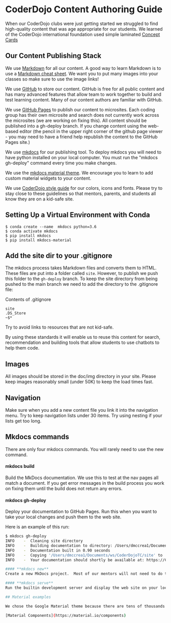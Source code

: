 # CoderDojo Content Authoring Guide
When our CoderDojo clubs were just getting started we struggled to find high-quality content that was age appropriate for our students.  We learned of the CoderDojo international foundation used simple laminated [Concept Cards](../glossary.md#concept-cards)

## Our Content Publishing Stack
We use [Markdown](https://en.wikipedia.org/wiki/Markdown) for all our content.  A good way to learn Markdown is to use a [Markdown cheat sheet](https://www.markdownguide.org/cheat-sheet/).  We want you to put many images into
your classes so make sure to use the image links!

We use [GitHub](https://github.com/) to store our content.  GitHub is free for all public content and has many advanced features that allow team to work together to build and test learning content.  Many of our
content authors are familiar with GitHub.

We use [GitHub Pages](https://pages.github.com/) to publish our content to microsites.  Each coding group has their own microsite and search does not currently work across the microsites (we are working on fixing this). All content should be published into a gh-deploy branch.  If you change content using the web-based editor (the pencil in the upper right
corner of the github page viewer - you may need to have a friend help republish the content to the GitHub Pages site.)

We use [mkdocs](https://www.mkdocs.org/) for our publishing tool.  To deploy mkdocs you will need to have python installed on your local computer.  You must run the "mkdocs gh-deploy" command every time you make changes.

We use the [mkdocs material theme](https://squidfunk.github.io/mkdocs-material/).  We encourage you to learn to add custom material widgets to your content.

We use [CoderDojo style guide](https://company-51033.frontify.com/d/E6KNDhunr9mR/coderdojo-style-guide-1460385526) for our colors, icons and fonts.  Please try to stay close to these guidelines so that mentors, parents, and students
all know they are on a kid-safe site.

## Setting Up a Virtual Environment with Conda

```
$ conda create --name  mkdocs python=3.6
$ conda activate mkdocs
$ pip install mkdocs
$ pip install mkdocs-material
```

## Add the site dir to your .gitignore
The mkdocs process takes Markdown files and converts them to HTML.  These files are put into a folder called ```site```.  However, to publish we push this folder to the ```gh-deploy``` branch.  To keep the site directory from being pushed to the main branch we need to add the directory to the .gitignore file:

Contents of .gitignore
```
site
.DS_Store
~$*
```

Try to avoid links to resources that are not kid-safe.

By using these standards it will enable us to reuse this content for search, recommendation and building tools that allow students to use chatbots to help them code.

## Images
All images should be stored in the doc/img directory in your site.  Please keep images reasonably small (under 50K) to keep the load times fast.

## Navigation
Make sure when you add a new content file you link it into the navigation menu.  Try to keep navigation lists under 30 items.  Try using nesting if your lists get too long.

## Mkdocs commands
There are only four mkdocs commands.  You will rarely need to use the new command.

#### **mkdocs build**
Build the MkDocs documentation.  We use this to test at the nav pages all match a document.
If you get error messages in the build process you work on fixing them until the build
does not return any errors.

#### **mkdocs gh-deploy**
Deploy your documentation to GitHub Pages.  Run this when you want to take your local changes and push them to the web site.

Here is an example of this run:

```sh
$ mkdocs gh-deploy
INFO    -  Cleaning site directory 
INFO    -  Building documentation to directory: /Users/dmccrea1/Documents/ws/CoderDojoTC/site 
INFO    -  Documentation built in 0.90 seconds 
INFO    -  Copying '/Users/dmccrea1/Documents/ws/CoderDojoTC/site' to 'gh-pages' branch and pushing to GitHub. 
INFO    -  Your documentation should shortly be available at: https://CoderDojoTC.github.io/CoderDojoTC/ ```

#### **mkdocs new**
Create a new MkDocs project.  Most of our mentors will not need to do this.  We will supply you with a template zip file with all the right content if you need to create a new CoderDojo microsite of your own.

#### **mkdocs serve**
Run the builtin development server and display the web site on your local computer.  This is a great way to quickly check your changes since the server watches for any file changes and immediately updates the web page.

## Material examples

We chose the Google Material theme because there are tens of thousands of components you can add to your pages.  You can get a sample of them here:

[Material Components](https://material.io/components)
